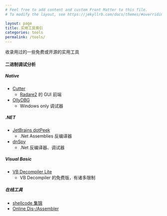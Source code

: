 ```yaml
---
# Feel free to add content and custom Front Matter to this file.
# To modify the layout, see https://jekyllrb.com/docs/themes/#overriding-theme-defaults

layout: page
title: 实用工具索引
categories: tools
permalink: /tools/
---
```


收录用过的一些免费或开源的实用工具

#### 二进制调试分析

##### Native

- [Cutter](https://github.com/radareorg/cutter)
    - [Radare2](https://github.com/radare/radare2/) 的 GUI 前端
- [OllyDBG](http://www.ollydbg.de/)
    - Windows only 调试器

##### .NET

- [JetBrains dotPeek](https://www.jetbrains.com/decompiler/)
    - .Net Assemblies 反编译器
- [dnSpy](https://github.com/0xd4d/dnSpy)
    - .Net 反编译器、调试器

##### Visual Basic
- [VB Decompiler Lite](https://www.vb-decompiler.org/download.htm)
    - VB Decompiler 的免费版，有诸多限制

##### 在线工具
- [shellcode 集锦](http://shell-storm.org/shellcode/)
- [Online Dis-/Assembler](http://shell-storm.org/online/Online-Assembler-and-Disassembler/)